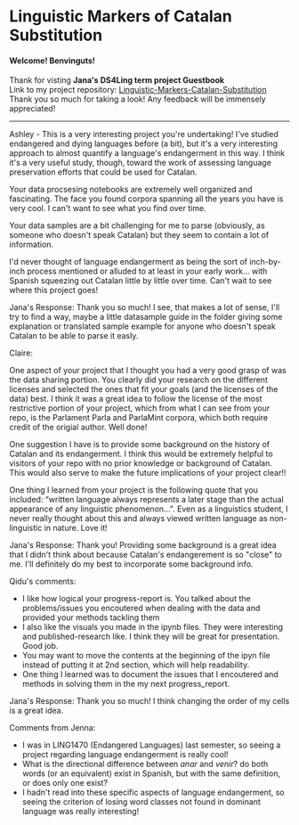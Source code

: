 # Linguistic Markers of Catalan Substitution
#### Welcome! Benvinguts!
Thank for visting **Jana's DS4Ling term project Guestbook**\
Link to my project repository: [Linguistic-Markers-Catalan-Substitution](https://github.com/Data-Science-for-Linguists-2025/Linguistic-Markers-Catalan-Substitution.git)\
Thank you so much for taking a look! Any feedback will be immensely appreciated!
***

             


Ashley - 
This is a very interesting project you're undertaking! I've studied endangered and dying languages before (a bit),
but it's a very interesting approach to almost quantify a language's endangerment in this way. I think it's a very useful
study, though, toward the work of assessing language preservation efforts that could be used for Catalan.

Your data procsesing notebooks are extremely well organized and fascinating. The face you found corpora spanning all the years
you have is very cool. I can't want to see what you find over time.

Your data samples are a bit challenging for me to parse (obviously, as someone who doesn't speak Catalan) but they seem to 
contain a lot of information.

I'd never thought of language endangerment as being the sort of inch-by-inch process mentioned or alluded to at least in your
early work... with Spanish squeezing out Catalan little by little over time. Can't wait to see where this project goes!

Jana's Response: Thank you so much! I see, that makes a lot of sense, I'll try to find a way, maybe a little datasample guide in the folder giving some explanation or translated sample example for anyone who doesn't speak Catalan to be able to parse it easly. 

Claire:

One aspect of your project that I thought you had a very good grasp of was the data sharing portion. You clearly did your research on the different licenses and selected the ones that fit your goals (and the licenses of the data) best. I think it was a great idea to follow the license of the most restrictive portion of your project, which from what I can see from your repo, is the Parlament Parla and ParlaMint corpora, which both require credit of the origial author. Well done!

One suggestion I have is to provide some background on the history of Catalan and its endangerment. I think this would be extremely helpful to visitors of your repo with no prior knowledge or background of Catalan. This would also serve to make the future implications of your project clear!!

One thing I learned from your project is the following quote that you included: “written language always represents a later stage than the actual appearance of any linguistic phenomenon...". Even as a linguistics student, I never really thought about this and always viewed written language as non-linguistic in nature. Love it!

Jana's Response: Thank you! Providing some background is a great idea that I didn't think about because Catalan's endangerement is so "close" to me. I'll definitely do my best to incorporate some background info.

Qidu's comments:
- I like how logical your progress-report is. You talked about the problems/issues you encoutered
when dealing with the data and provided your methods tackling them
- I also like the visuals you made in the ipynb files. They were interesting and published-research like. I think they will be great for presentation. Good job. 
- You may want to move the contents at the beginning of the ipyn file instead of putting it at 2nd section, which will help readability.
- One thing I learned was to document the issues that I encoutered and methods in solving them in the my next progress_report.

Jana's Response: Thank you so much! I think changing the order of my cells is a great idea. 

Comments from Jenna:
- I was in LING1470 (Endangered Languages) last semester, so seeing a project regarding language endangerment is really cool!
- What is the directional difference between *anar* and *venir*? do both words (or an equivalent) exist in Spanish, but with the same definition, or does only one exist?
- I hadn't read into these specific aspects of language endangerment, so seeing the criterion of losing word classes not found in dominant language was really interesting! 